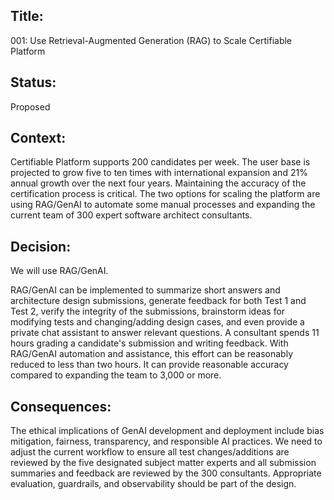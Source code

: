 ## Title: 

001: Use Retrieval-Augmented Generation (RAG) to Scale Certifiable Platform

## Status: 

Proposed

## Context:

Certifiable Platform supports 200 candidates per week.  The user base is projected to grow five to ten times with international expansion and 21% annual growth over the next four years. Maintaining the accuracy of the certification process is critical.  The two options for scaling the platform are using RAG/GenAI to automate some manual processes and expanding the current team of 300 expert software architect consultants.

## Decision:

We will use RAG/GenAI.

RAG/GenAI can be implemented to summarize short answers and architecture design submissions, generate feedback for both Test 1 and Test 2, verify the integrity of the submissions, brainstorm ideas for modifying tests and changing/adding design cases, and even provide a private chat assistant to answer relevant questions. A consultant spends 11 hours grading a candidate's submission and writing feedback. With RAG/GenAI automation and assistance, this effort can be reasonably reduced to less than two hours.  It can provide reasonable accuracy compared to expanding the team to 3,000 or more. 


## Consequences:

The ethical implications of GenAI development and deployment include bias mitigation, fairness, transparency, and responsible AI practices. We need to adjust the current workflow to ensure all test changes/additions are reviewed by the five designated subject matter experts and all submission summaries and feedback are reviewed by the 300 consultants. Appropriate evaluation, guardrails, and observability should be part of the design.